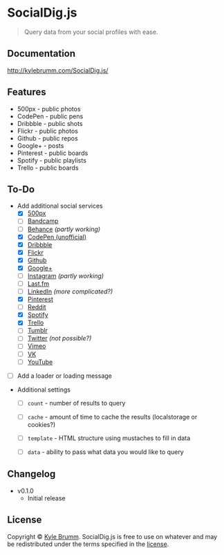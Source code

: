 # SocialDig.js

> Query data from your social profiles with ease.


## Documentation

http://kylebrumm.com/SocialDig.js/


## Features

- 500px - public photos
- CodePen - public pens
- Dribbble - public shots
- Flickr - public photos
- Github - public repos
- Google+ - posts
- Pinterest - public boards
- Spotify - public playlists
- Trello - public boards


## To-Do

- Add additional social services
    - [x] [500px](https://github.com/500px/api-documentation)
    - [ ] [Bandcamp](https://bandcamp.com/developer)
    - [ ] [Behance](https://www.behance.net/dev) _(partly working)_
    - [x] [CodePen (unofficial)](http://cpv2api.com)
    - [x] [Dribbble](http://developer.dribbble.com/v1)
    - [x] [Flickr](https://www.flickr.com/services/api)
    - [x] [Github](https://developer.github.com/v3)
    - [x] [Google+](https://developers.google.com/+/web/api/rest)
    - [ ] [Instagram](https://www.instagram.com/developer) _(partly working)_
    - [ ] [Last.fm](http://www.last.fm/api)
    - [ ] [LinkedIn](https://developer.linkedin.com/docs/rest-api) _(more complicated?)_
    - [x] [Pinterest](https://developers.pinterest.com)
    - [ ] [Reddit](https://www.reddit.com/dev/api)
    - [x] [Spotify](https://developer.spotify.com/web-api)
    - [x] [Trello](https://developers.trello.com)
    - [ ] [Tumblr](https://www.tumblr.com/docs/en/api/v2)
    - [ ] [Twitter](https://dev.twitter.com/rest/public) _(not possible?)_
    - [ ] [Vimeo](https://developer.vimeo.com)
    - [ ] [VK](https://vk.com/dev)
    - [ ] [YouTube](https://developers.google.com/youtube)
- [ ] Add a loader or loading message
- Additional settings
    - [ ] `count` - number of results to query
    - [ ] `cache` - amount of time to cache the results (localstorage or cookies?)
    - [ ] `template` - HTML structure using mustaches to fill in data
    - [ ] `data` - ability to pass what data you would like to query


## Changelog

- v0.1.0
    - Initial release


## License

Copyright © [Kyle Brumm](http://kylebrumm.com). SocialDig.js is free to use on whatever and may be redistributed under the terms specified in the [license](LICENSE.md).
